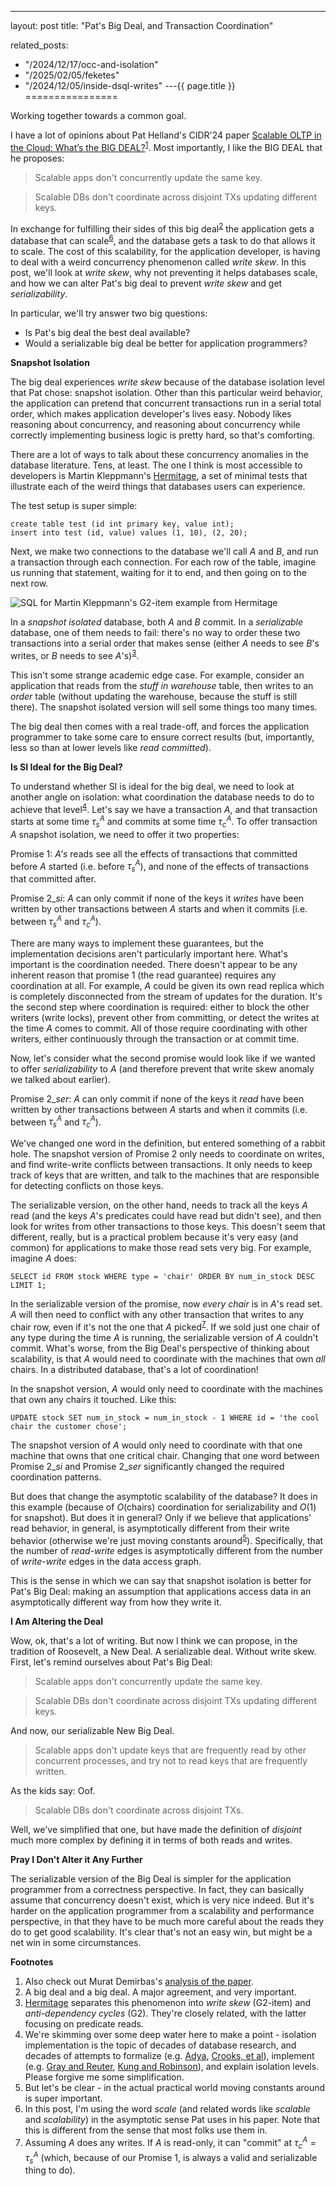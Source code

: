 ---
layout: post
title: "Pat's Big Deal, and Transaction Coordination"



related_posts:
  - "/2024/12/17/occ-and-isolation"
  - "/2025/02/05/feketes"
  - "/2024/12/05/inside-dsql-writes"
---{{ page.title }}
================

<p class="meta">Working together towards a common goal.</p>


<script>
  MathJax = {
    tex: {inlineMath: [['$', '$'], ['\\(', '\\)']]}
  };
</script>
<script id="MathJax-script" async src="https://cdn.jsdelivr.net/npm/mathjax@3/es5/tex-mml-chtml.js"></script>

I have a lot of opinions about Pat Helland's CIDR'24 paper [Scalable OLTP in the Cloud: What’s the BIG DEAL?](https://www.cidrdb.org/cidr2024/papers/p63-helland.pdf)<sup>[1](#foot1)</sup>. Most importantly, I like the BIG DEAL that he proposes:

> Scalable apps don't concurrently update the same key.

> Scalable DBs don't coordinate across disjoint TXs updating different keys.

In exchange for fulfilling their sides of this big deal<sup>[2](#foot2)</sup> the application gets a database that can scale<sup>[6](#foot6)</sup>, and the database gets a task to do that allows it to scale. The cost of this scalability, for the application developer, is having to deal with a weird concurrency phenomenon called *write skew*. In this post, we'll look at *write skew*, why not preventing it helps databases scale, and how we can alter Pat's big deal to prevent *write skew* and get *serializability*.

In particular, we'll try answer two big questions:

* Is Pat's big deal the best deal available?
* Would a serializable big deal be better for application programmers?

**Snapshot Isolation**

The big deal experiences *write skew* because of the database isolation level that Pat chose: snapshot isolation. Other than this particular weird behavior, the application can pretend that concurrent transactions run in a serial total order, which makes application developer's lives easy. Nobody likes reasoning about concurrency, and reasoning about concurrency while correctly implementing business logic is pretty hard, so that's comforting.

There are a lot of ways to talk about these concurrency anomalies in the database literature. Tens, at least. The one I think is most accessible to developers is Martin Kleppmann's [Hermitage](https://github.com/ept/hermitage/tree/master), a set of minimal tests that illustrate each of the weird things that databases users can experience.

The test setup is super simple:

    create table test (id int primary key, value int);
    insert into test (id, value) values (1, 10), (2, 20);

Next, we make two connections to the database we'll call *A* and *B*, and run a transaction through each connection. For each row of the table, imagine us running that statement, waiting for it to end, and then going on to the next row.

![SQL for Martin Kleppmann's G2-item example from Hermitage](/blog/images/write_skew.png)

In a *snapshot isolated* database, both *A* and *B* commit. In a *serializable* database, one of them needs to fail: there's no way to order these two transactions into a serial order that makes sense (either *A* needs to see *B*'s writes, or *B* needs to see *A*'s)<sup>[3](#foot3)</sup>.

This isn't some strange academic edge case. For example, consider an application that reads from the *stuff in warehouse* table, then writes to an *order* table (without updating the warehouse, because the stuff is still there). The snapshot isolated version will sell some things too many times.

The big deal then comes with a real trade-off, and forces the application programmer to take some care to ensure correct results (but, importantly, less so than at lower levels like *read committed*).

**Is SI Ideal for the Big Deal?**

To understand whether SI is ideal for the big deal, we need to look at another angle on isolation: what coordination the database needs to do to achieve that level<sup>[4](#foot4)</sup>. Let's say we have a transaction *A*, and that transaction starts at some time $\tau^A_s$ and commits at some time $\tau^A_c$. To offer transaction *A* snapshot isolation, we need to offer it two properties:

Promise $1$: *A's* reads see all the effects of transactions that committed before *A* started (i.e. before $\tau^A_s$), and none of the effects of transactions that committed after.

Promise $2\_{si}$: *A* can only commit if none of the keys it *writes* have been written by other transactions between *A* starts and when it commits (i.e. between $\tau^A_s$ and $\tau^A_c$).

There are many ways to implement these guarantees, but the implementation decisions aren't particularly important here. What's important is the coordination needed. There doesn't appear to be any inherent reason that promise 1 (the read guarantee) requires any coordination at all. For example, *A* could be given its own read replica which is completely disconnected from the stream of updates for the duration. It's the second step where coordination is required: either to block the other writers (write locks), prevent other from committing, or detect the writes at the time *A* comes to commit. All of those require coordinating with other writers, either continuously through the transaction or at commit time.

Now, let's consider what the second promise would look like if we wanted to offer *serializability* to *A* (and therefore prevent that write skew anomaly we talked about earlier).

Promise $2\_{ser}$: *A* can only commit if none of the keys it *read* have been written by other transactions between *A* starts and when it commits (i.e. between $\tau^A_s$ and $\tau^A_c$).

We've changed one word in the definition, but entered something of a rabbit hole. The snapshot version of Promise 2 only needs to coordinate on writes, and find write-write conflicts between transactions. It only needs to keep track of keys that are written, and talk to the machines that are responsible for detecting conflicts on those keys.

The serializable version, on the other hand, needs to track all the keys *A* read (and the keys *A*'s predicates could have read but didn't see), and then look for writes from other transactions to those keys. This doesn't seem that different, really, but is a practical problem because it's very easy (and common) for applications to make those read sets very big. For example, imagine *A* does:

    SELECT id FROM stock WHERE type = 'chair' ORDER BY num_in_stock DESC LIMIT 1;

In the serializable version of the promise, now *every chair* is in *A*'s read set. *A* will then need to conflict with any other transaction that writes to any chair row, even if it's not the one that *A* picked<sup>[7](#foot7)</sup>. If we sold just one chair of any type during the time *A* is running, the serializable version of *A* couldn't commit. What's worse, from the Big Deal's perspective of thinking about scalability, is that *A* would need to coordinate with the machines that own *all* chairs. In a distributed database, that's a lot of coordination!

In the snapshot version, *A* would only need to coordinate with the machines that own any chairs it touched. Like this:

    UPDATE stock SET num_in_stock = num_in_stock - 1 WHERE id = 'the cool chair the customer chose';

The snapshot version of *A* would only need to coordinate with that one machine that owns that one critical chair. Changing that one word between Promise $2\_{si}$ and Promise $2\_{ser}$ significantly changed the required coordination patterns.

But does that change the asymptotic scalability of the database? It does in this example (because of $O(\textrm{chairs})$ coordination for serializability and $O(1)$ for snapshot). But does it in general? Only if we believe that applications' read behavior, in general, is asymptotically different from their write behavior (otherwise we're just moving constants around<sup>[5](#foot5)</sup>). Specifically, that the number of *read-write* edges is asymptotically different from the number of *write-write* edges in the data access graph.

This is the sense in which we can say that snapshot isolation is better for Pat's Big Deal: making an assumption that applications access data in an asymptotically different way from how they write it.

**I Am Altering the Deal**

Wow, ok, that's a lot of writing. But now I think we can propose, in the tradition of Roosevelt, a New Deal. A serializable deal. Without write skew. First, let's remind ourselves about Pat's Big Deal:

> Scalable apps don't concurrently update the same key.

> Scalable DBs don't coordinate across disjoint TXs updating different keys.

And now, our serializable New Big Deal.

> Scalable apps don't update keys that are frequently read by other concurrent processes, and try not to read keys that are frequently written.

As the kids say: Oof.

> Scalable DBs don't coordinate across disjoint TXs.

Well, we've simplified that one, but have made the definition of *disjoint* much more complex by defining it in terms of both reads and writes.

**Pray I Don't Alter it Any Further**

The serializable version of the Big Deal is simpler for the application programmer from a correctness perspective. In fact, they can basically assume that concurrency doesn't exist, which is very nice indeed. But it's harder on the application programmer from a scalability and performance perspective, in that they have to be much more careful about the reads they do to get good scalability. It's clear that's not an easy win, but might be a net win in some circumstances.

**Footnotes**

1. <a name="foot1"></a> Also check out Murat Demirbas's [analysis of the paper](http://muratbuffalo.blogspot.com/2024/01/scalable-oltp-in-cloud-whats-big-deal.html).
1. <a name="foot2"></a> A big deal and a big deal. A major agreement, and very important.
1. <a name="foot3"></a> [Hermitage](https://github.com/ept/hermitage/tree/master) separates this phenomenon into *write skew* (G2-item) and *anti-dependency cycles* (G2). They're closely related, with the latter focusing on predicate reads.
1. <a name="foot4"></a> We're skimming over some deep water here to make a point - isolation implementation is the topic of decades of database research, and decades of attempts to formalize (e.g. [Adya](https://pmg.csail.mit.edu/papers/adya-phd.pdf), [Crooks, et al](https://www.cs.cornell.edu/lorenzo/papers/Crooks17Seeing.pdf)), implement (e.g. [Gray and Reuter](https://www.amazon.com/Transaction-Processing-Concepts-Techniques-Management/dp/1558601902/), [Kung and Robinson](https://www.eecs.harvard.edu/~htk/publication/1981-tods-kung-robinson.pdf)), and explain isolation levels. Please forgive me some simplification.
1. <a name="foot5"></a> But let's be clear - in the actual practical world moving constants around is super important.
1. <a name="foot6"></a> In this post, I'm using the word *scale* (and related words like *scalable* and *scalability*) in the asymptotic sense Pat uses in his paper. Note that this is different from the sense that most folks use them in.
1. <a name="foot7"></a> Assuming *A* does any writes. If *A* is read-only, it can "commit" at $\tau^A_c = \tau^A_s$ (which, because of our Promise 1, is always a valid and serializable thing to do).
